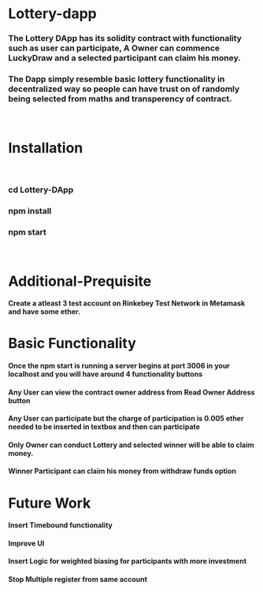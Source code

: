 # Lottery-dapp

<h3>
The Lottery DApp has its solidity contract with functionality such as user can participate, A Owner can commence LuckyDraw and a selected participant can claim his money.
</h3>
<h3>
The Dapp simply resemble basic lottery functionality in decentralized way so people can have trust on of randomly being selected from maths and transperency of contract.
</h3>
<br>

# Installation

<br>

<h3><b>cd Lottery-DApp<b></h3>

<h3><b>npm install<b></h3>

<h3><b>npm start<b></h3>
<br>
  
# Additional-Prequisite
<h4> Create a atleast 3 test account on Rinkebey Test Network in Metamask and have some ether.</h4>

# Basic Functionality
<h4>Once the npm start is running a server begins at port 3006 in your localhost and you will have around 4 functionality buttons</h4>
<h4>Any User can view the contract owner address from Read Owner Address button</h4>
<h4>Any User can participate but the charge of participation is 0.005 ether needed to be inserted in textbox and then can participate</h4>
<h4>Only Owner can conduct Lottery and selected winner will be able to claim money.</h4>
<h4>Winner Participant can claim his money from withdraw funds option</h4>

# Future Work
<h4>Insert Timebound functionality</h4>
<h4>Improve UI</h4>
<h4>Insert Logic for weighted biasing for participants with more investment</h4>
<h4>Stop Multiple register from same account</h4>
